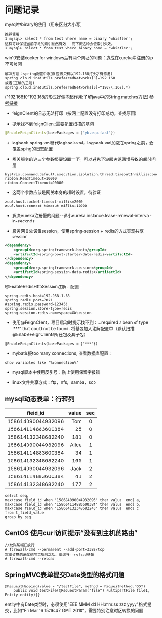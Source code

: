 # 问题记录
mysql中binary的使用（用来区分大小写）
```
推荐使用
1 mysql> select * from test where name = binary 'whistler'; 
这样可以保证当前字段的索引依然有效， 而下面这种会使索引失效。
1 mysql> select * from test where binary name = 'whistler'; 
```

win10安装docker for windows后有两个网址的问题：造成在eureka中注册的ip不可访问
```
解决方法：spring配置中添加(应该只有以192.168打头才有作用)
spring.cloud.inetutils.preferredNetworks[0]=192.168
或者(正确的正则)
spring.cloud.inetutils.preferredNetworks[0]=^192\\.168(.*)
```
(^192.168和^192\.168的形式好像不起作用:了解java中的String.matches方法)
[参考链接](https://www.cnblogs.com/garfieldcgf/p/8143617.html)

- feignClient的日志无法打印（按网上配置没有打印成功，查找原因）

- 提示找不到feignClient:需要配置扫描的基包
```java
@EnableFeignClients(basePackages = {"yb.ecp.fast"})
```

- logback-spring.xml替代logback.xml，logback.xml加载在spring之前，会覆盖sping的日志配置

- 网关服务的这三个参数都要设置一下，可以避免下游服务返回慢导致的超时问题
```
hystrix.command.default.execution.isolation.thread.timeoutInMilliseconds=10000
ribbon.ReadTimeout=10000
ribbon.ConnectTimeout=10000
```
- 这两个参数应该是网关本身的超时设置，待验证
```
zuul.host.socket-timeout-millis=2000
zuul.host.connect-timeout-millis=10000
```

- 解决eureka注册慢的问题--调小eureka.instance.lease-renewal-interval-in-seconds

- 服务网关处设置session，使用spring-session + redis的方式实现共享session
```xml
<dependency>
	<groupId>org.springframework.boot</groupId>
	<artifactId>spring-boot-starter-data-redis</artifactId>
</dependency>
<dependency>
	<groupId>org.springframework.session</groupId>
	<artifactId>spring-session-data-redis</artifactId>
</dependency>
```
@EnableRedisHttpSession注解，配置：
```
spring.redis.host=192.168.1.88
spring.redis.port=7021
#spring.redis.password=123456
spring.session.store-type=redis
spring.session.redis.namespace=GWsession
```

- 使用@FeignClient，项目启动时提示找不到：...required a bean of type '***' that could not be found.
将基包加入注解配置中（默认扫描@EnableFeignClients所在包及其子包）
```
@EnableFeignClients(basePackages = {"***"})
```

- mybatis报too many connections, 查看数据库配置：
```
show variables like '%connection%'
```

- mysql脚本中使用反引号：防止使用保留字报错

- linux文件共享方式：ftp，nfs，samba，scp

## mysql动态表单：行转列
| field_id        | value    |  seq  |
| --------   | -----:   | :----: |
| 158614090044932096        | Tom     |   0    |
| 158614114883600384        | 25      |   0    |
| 158614132348682240        | 181     |   0    |
| 158614090044932096        | Alice   |   1    |
| 158614114883600384        | 34      |   1    |
| 158614132348682240        | 165     |   1    |
| 158614090044932096        | Jack    |   2    |
| 158614114883600384        | 41      |   2    |
| 158614132348682240        | 177     |   2    |

```
select seq,
max(case field_id when '158614090044932096' then value  end) a,
max(case field_id when '158614114883600384' then value  end) b,
max(case field_id when '158614132348682240' then value  end) c
from t_field_value 
group by seq
```

## CentOS 使用curl访问提示“没有到主机的路由”
```
//允许某端口放行
# firewall-cmd --permanent --add-port=3389/tcp
需要留意的是在编写完规则之后，要运行--reload参数
# firewall-cmd --reload
```
## SpringMVC表单提交Date类型的格式问题
```
@RequestMapping(value = "/testFile", method = RequestMethod.POST)
    public void testFile(@RequestParam("file") MultipartFile file1, Entity entity){}
```
entity中有Date类型时，必须使用"EEE MMM dd HH:mm:ss zzz yyyy"格式提交，比如"Fri Mar 16 15:16:47 GMT 2018"，需要特别注意时区转换的问题
